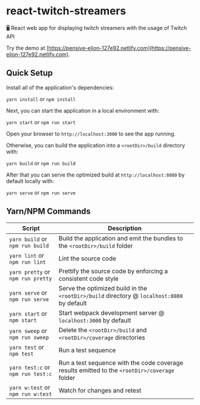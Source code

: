 # react-twitch-streamers

🖥 React web app for displaying twitch streamers with the usage of Twitch API

Try the demo at [https://pensive-elion-127e92.netlify.com](https://pensive-elion-127e92.netlify.com).

## Quick Setup

Install all of the application's dependencies:

`yarn install` or `npm install`

Next, you can start the application in a local environment with:

`yarn start` or `npm run start`

Open your browser to `http://localhost:3000` to see the app running.

Otherwise, you can build the application into a `<rootDir>/build` directory with:

`yarn build` or `npm run build`

After that you can serve the optimized build at `http://localhost:8080` by default locally with:

`yarn serve` or `npm run serve`

## Yarn/NPM Commands

| Script                            | Description                                                                                   |
| --------------------------------- | --------------------------------------------------------------------------------------------- |
| `yarn build` or `npm run build`   | Build the application and emit the bundles to the `<rootDir>/build` folder                    |
| `yarn lint` or `npm run lint`     | Lint the source code                                                                          |
| `yarn pretty` or `npm run pretty` | Prettify the source code by enforcing a consistent code style                                 |
| `yarn serve` or `npm run serve`   | Serve the optimized build in the `<rootDir>/build` directory @ `localhost:8080` by default    |
| `yarn start` or `npm start`       | Start webpack development server @ `localhost:3000` by default                                |
| `yarn sweep` or `npm run sweep`   | Delete the `<rootDir>/build` and `<rootDir>/coverage` directories                             |
| `yarn test` or `npm test`         | Run a test sequence                                                                           |
| `yarn test:c` or `npm run test:c` | Run a test sequence with the code coverage results emitted to the `<rootDir>/coverage` folder |
| `yarn w:test` or `npm run w:test` | Watch for changes and retest                                                                  |
